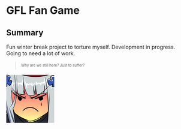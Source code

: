 # GFL Fan Game



## Summary

Fun winter break project to torture myself. Development in progress. <br/> 
Going to need a lot of work.

> <sub><sup>Why are we still here? Just to suffer?<sub><sup>



![mood](/mood.png "mood")
